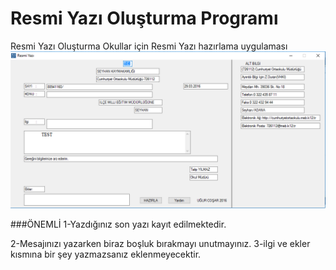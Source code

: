 # Resmi Yazı Oluşturma Programı
Resmi Yazı Oluşturma
Okullar için Resmi Yazı hazırlama uygulaması
![image](https://raw.githubusercontent.com/ugurcosar/resmiyazi/master/1.png)

###ÖNEMLİ
1-Yazdığınız son yazı kayıt edilmektedir.

2-Mesajınızı yazarken biraz boşluk bırakmayı unutmayınız.
3-ilgi ve ekler kısmına bir şey yazmazsanız eklenmeyecektir.
